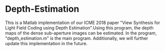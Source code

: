 # Depth-Estimation
This is a Matlab implementation of our ICME 2018 paper "View Synthesis for Light Field Coding using Depth Estimation".Using this program, the depth maps of the dense sub-aperture images can be estimated.
In the program, "depth_estimation.m" is the main program.
Additionally, we will further update this implementation in the future.
